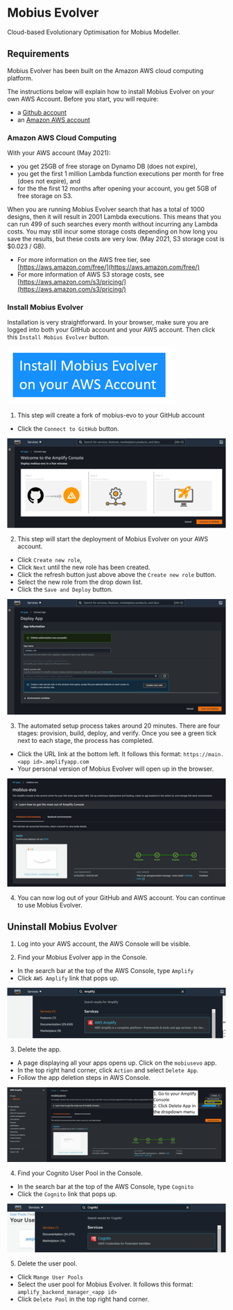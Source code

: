 # Mobius Evolver
Cloud-based Evolutionary Optimisation for Mobius Modeller.

## Requirements
Mobius Evolver has been built on the Amazon AWS cloud computing platform.

The instructions below will explain how to install Mobius Evolver on your own AWS Account. 
Before you start, you will require:
* a [Github account](https://github.com/join)
* an [Amazon AWS account](https://portal.aws.amazon.com/billing/signup)

### Amazon AWS Cloud Computing
With your AWS account (May 2021):
* you get 25GB of free storage on Dynamo DB (does not expire),
* you get the first 1 million Lambda function executions per month for free (does not expire), and
* for the the first 12 months after opening your account, you get 5GB of free storage on S3.

When you are running Mobius Evolver search that has a total of 1000 designs, then it will result in 2001 Lambda executions.  This means that you can run 499 of such searches every month without incurring any Lambda costs. You may still incur some storage costs depending on how long you save the results, but these costs are very low. (May 2021, S3 storage cost is $0.023 / GB).

* For more information on the AWS free tier, see [https://aws.amazon.com/free/](https://aws.amazon.com/free/)
* For more information of AWS S3 storage costs, see [https://aws.amazon.com/s3/pricing/](https://aws.amazon.com/s3/pricing/)

### Install Mobius Evolver
Installation is very straightforward. In your browser, make sure you are logged into both your GitHub account and your AWS account. Then click this `Install Mobius Evolver` button.

[![amplifybutton](https://raw.githubusercontent.com/design-automation/mobius-evo/main/install_evolver.png)](https://console.aws.amazon.com/amplify/home#/deploy?repo=https://github.com/design-automation/mobius-evo)

1. This step will create a fork of mobius-evo to your GitHub account
* Click the `Connect to GitHub` button.

![Connect to GitHub](./amplify_console_01.jpg)

2. This step will start the deployment of Mobius Evolver on your AWS account.
* Click `Create new role`, 
* Click `Next` until the new role has been created.
* Click the refresh button just above above the `Create new role` button.
* Select the new role from the drop down list.
* Click the `Save and Deploy` button.

![Review and Deploy](./amplify_console_02.jpg)

3. The automated setup process takes around 20 minutes. There are four stages: provision, build, deploy, and verify. Once you see a green tick next to each stage, the process has completed.
* Click the URL link at the bottom left. It follows this format:
`https://main.<app id>.amplifyapp.com`
* Your personal version of Mobius Evolver will open up in the browser.

![Successfully Deployed](./amplify_console_03.jpg)

4. You can now log out of your GitHub and AWS account. You can continue to use Mobius Evolver.

## Uninstall Mobius Evolver
1. Log into your AWS account, the AWS Console will be visible. 

2. Find your Mobius Evolver app in the Console.
* In the search bar at the top of the AWS Console, type `Amplify` 
* Click `AWS Amplify` link that pops up.

![aws cognito](./amplify_console_deleteApp_01.png)

3. Delete the app.
* A page displaying all your apps opens up. Click on the `mobiusevo` app.
* In the top right hand corner, click `Action` and select `Delete App`.
* Follow the app deletion steps in AWS Console.

![Delete Application](./amplify_console_deleteApp_02.png)

4. Find your Cognito User Pool in the Console.
* In the search bar at the top of the AWS Console, type `Cognito` 
* Click the `Cognito` link that pops up.

![aws cognito](./amplify_console_deleteApp_03.png)

5. Delete the user pool.
* Click `Mange User Pools`
* Select the user pool for Mobius Evolver. It follows this format: `amplify_backend_manager_<app id>`
* Click `Delete Pool` in the top right hand corner.
